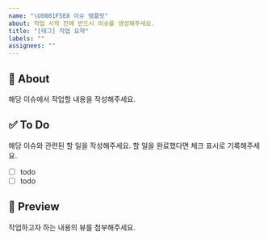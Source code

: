 ```yaml
---
name: "\U0001F5E8️ 이슈 템플릿"
about: 작업 시작 전에 반드시 이슈를 생성해주세요.
title: "[태그] 작업 요약"
labels: ""
assignees: ""
---
```


## 📄 About

해당 이슈에서 작업할 내용을 작성해주세요.

## ✅ To Do

해당 이슈와 관련된 할 일을 작성해주세요.
할 일을 완료했다면 체크 표시로 기록해주세요.

- [ ] todo
- [ ] todo

## 🎨 Preview

작업하고자 하는 내용의 뷰를 첨부해주세요.
